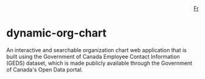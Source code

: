 <div style="text-align: right;">
    <a href="https://github.com/DSD-ESDC-EDSC/dynamic-org-chart/blob/master/README.fr.md">Fr</a>
</div>

# dynamic-org-chart
An interactive and searchable organization chart web application that is built using the Government of Canada Employee Contact Information (GEDS) dataset, which is made publicly available through the Government of Canada's Open Data portal.